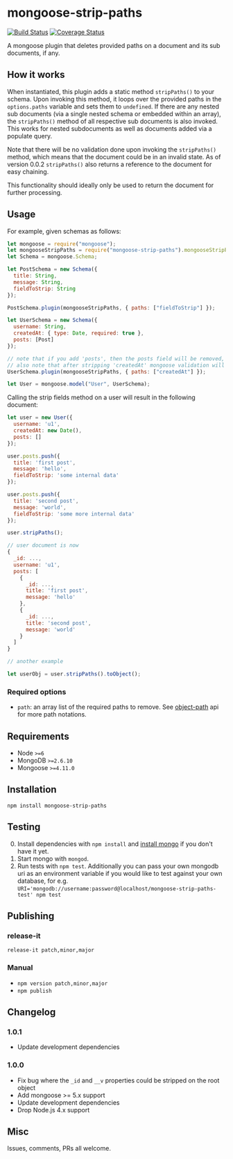 # mongoose-strip-paths

[![Build Status](https://travis-ci.org/wheresvic/mongoose-strip-paths.svg?branch=master)](https://travis-ci.org/wheresvic/mongoose-strip-paths) [![Coverage Status](https://coveralls.io/repos/github/wheresvic/mongoose-strip-paths/badge.svg?branch=master)](https://coveralls.io/github/wheresvic/mongoose-strip-paths?branch=master)

A mongoose plugin that deletes provided paths on a document and its sub documents, if any.

## How it works

When instantiated, this plugin adds a static method `stripPaths()` to your schema. Upon invoking this method, it loops over the provided paths in the `options.paths` variable and sets them to `undefined`. If there are any nested sub documents (via a single nested schema or embedded within an array), the `stripPaths()` method of all respective sub documents is also invoked. This works for nested subdocuments as well as documents added via a populate query.

Note that there will be no validation done upon invoking the `stripPaths()` method, which means that the document could be in an invalid state. As of version 0.0.2 `stripPaths()` also returns a reference to the document for easy chaining.

This functionality should ideally only be used to return the document for further processing.

## Usage

For example, given schemas as follows:

```javascript
let mongoose = require("mongoose");
let mongooseStripPaths = require("mongoose-strip-paths").mongooseStripPaths;
let Schema = mongoose.Schema;

let PostSchema = new Schema({
  title: String,
  message: String,
  fieldToStrip: String
});

PostSchema.plugin(mongooseStripPaths, { paths: ["fieldToStrip"] });

let UserSchema = new Schema({
  username: String,
  createdAt: { type: Date, required: true },
  posts: [Post]
});

// note that if you add 'posts', then the posts field will be removed,
// also note that after stripping 'createdAt' mongoose validation will fail on trying to save it
UserSchema.plugin(mongooseStripPaths, { paths: ["createdAt"] });

let User = mongoose.model("User", UserSchema);
```

Calling the strip fields method on a user will result in the following document:

```javascript
let user = new User({
  username: 'u1',
  createdAt: new Date(),
  posts: []
});

user.posts.push({
  title: 'first post',
  message: 'hello',
  fieldToStrip: 'some internal data'
});

user.posts.push({
  title: 'second post',
  message: 'world',
  fieldToStrip: 'some more internal data'
});

user.stripPaths();

// user document is now
{
  _id: ...,
  username: 'u1',
  posts: [
    {
      _id: ...,
      title: 'first post',
      message: 'hello'
    },
    {
      _id: ...,
      title: 'second post',
      message: 'world'
    }
  ]
}

// another example

let userObj = user.stripPaths().toObject();

```

### Required options

- `path`: an array list of the required paths to remove. See [object-path](https://www.npmjs.com/package/object-path) api for more path notations.

## Requirements

- Node `>=6`
- MongoDB `>=2.6.10`
- Mongoose `>=4.11.0`

## Installation

`npm install mongoose-strip-paths`

## Testing

0. Install dependencies with `npm install` and [install mongo](http://docs.mongodb.org/manual/installation/) if you don't have it yet.
1. Start mongo with `mongod`.
1. Run tests with `npm test`. Additionally you can pass your own mongodb uri as an environment variable if you would like to test against your own database, for e.g. `URI='mongodb://username:password@localhost/mongoose-strip-paths-test' npm test`

## Publishing

### release-it

`release-it patch,minor,major`

### Manual

- `npm version patch,minor,major`
- `npm publish`

## Changelog

### 1.0.1

- Update development dependencies

### 1.0.0

- Fix bug where the `_id` and `__v` properties could be stripped on the root object
- Add mongoose >= 5.x support
- Update development dependencies
- Drop Node.js 4.x support

## Misc

Issues, comments, PRs all welcome.
